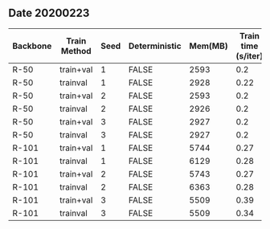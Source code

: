 ## Date 20200223

| Backbone |Train Method | Seed | Deterministic | Mem(MB) | Train time (s/iter) | Test time (task/s) | box AP | Baseline |
|----------|-------------|------|---------------|---------|---------------------|--------------------|--------|----------|
| R-50     |train+val    | 1    | FALSE         | 2593    | 0.2                 | 27                 | 55.1   | 63.1     |
| R-50     |trainval     | 1    | FALSE         | 2928    | 0.22                | 27                 | 64.2   | 63.1     |
| R-50     |train+val    | 2    | FALSE         | 2593    | 0.2                 | 27                 | 55.4   | 63.1     |
| R-50     |trainval     | 2    | FALSE         | 2926    | 0.2                 | 27                 | 64.7   | 63.1     |
| R-50     |train+val    | 3    | FALSE         | 2927    | 0.2                 | 27                 | 63.6   | 63.1     |
| R-50     |trainval     | 3    | FALSE         | 2927    | 0.2                 | 27                 | 64.2   | 63.1     |
| R-101    |train+val    | 1    | FALSE         | 5744    | 0.27                | 18                 | 60.6   | 65.1     |
| R-101    |trainval     | 1    | FALSE         | 6129    | 0.28                | 18                 | 70     | 65.1     |
| R-101    |train+val    | 2    | FALSE         | 5743    | 0.27                | 18                 | 59.3   | 65.1     |
| R-101    |trainval     | 2    | FALSE         | 6363    | 0.28                | 18                 | 70.1   | 65.1     |
| R-101    |train+val    | 3    | FALSE         | 5509    | 0.39                | 18                 | 60     | 65.1     |
| R-101    |trainval     | 3    | FALSE         | 5509    | 0.34                | 18                 | 60.2   | 65.1     |
